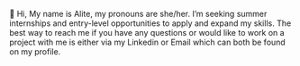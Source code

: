 👋 Hi, My name is Alite, my pronouns are she/her. 
I’m seeking summer internships and entry-level opportunities to apply and expand my skills. 
The best way to reach me if you have any questions or would like to work on a project with me is either via my Linkedin or Email which can both be found on my profile. 
